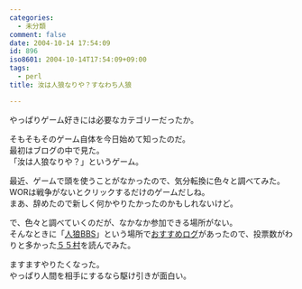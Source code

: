 ```yaml
---
categories:
  - 未分類
comment: false
date: 2004-10-14 17:54:09
id: 896
iso8601: 2004-10-14T17:54:09+09:00
tags:
  - perl
title: 汝は人狼なりや？すなわち人狼

---
```


<div class="entry-body">
                                 <p>やっぱりゲーム好きには必要なカテゴリーだったか。</p>

<p>そもそもそのゲーム自体を今日始めて知ったのだ。<br />
最初はブログの中で見た。<br />
「汝は人狼なりや？」というゲーム。</p>

<p>最近、ゲームで頭を使うことがなかったので、気分転換に色々と調べてみた。<br />
WORは戦争がないとクリックするだけのゲームだしね。<br />
まあ、辞めたので新しく何かやりたかったのかもしれないけど。</p>

<p>で、色々と調べていくのだが、なかなか参加できる場所がない。<br />
そんなときに「<a href="http://www.hyuki.com/yukiwiki/wiki.cgi?%bf%cd%cf%b5BBS">人狼BBS</a>」という場所で<a href="http://wolfbbs.halfmoon.jp/?%A4%AA%A4%B9%A4%B9%A4%E1%A5%ED%A5%B0">おすすめログ</a>があったので、投票数がわりと多かった<a href="http://wolfbbs.halfmoon.jp/?55%C2%BC">５５村</a>を読んでみた。</p>

<p>ますますやりたくなった。<br />
やっぱり人間を相手にするなら駆け引きが面白い。</p>
                              </div>
    	
